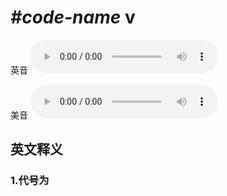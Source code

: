 # ***\#code-name*** v
英音
<audio src="./media/code-name1_AAC.aac" controls="controls"></audio>

美音
<audio src="./media/code-name2_AAC.aac" controls="controls"></audio>



  

英文释义
---
### 1.**代号为**  


